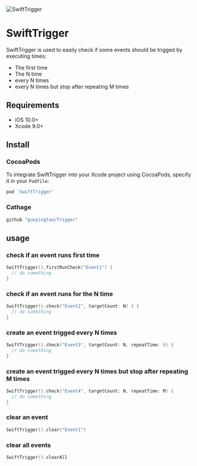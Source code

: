![SwiftTrigger](https://github.com/guoyingtao/repo/blob/master/images/Trigger.png)

# SwiftTrigger

SwiftTrigger is used to easily check if some events should be trigged by executing times:
- The first time
- The N time
- every N times
- every N times but stop after repeating M times

## Requirements

* iOS 10.0+
* Xcode 9.0+

## Install

### CocoaPods

To integrate SwiftTrigger into your Xcode project using CocoaPods, specify it in your `Podfile`:

```ruby
pod 'SwiftTrigger'
```

### Cathage

```ruby
github "guoyingtao/Trigger"
```

## usage

### check if an event runs first time
```swift
SwiftTrigger().firstRunCheck("Event1") {
  // do something
}
```

### check if an event runs for the N time
```swift
SwiftTrigger().check("Event2", targetCount: N) { {
  // do something
}
```

### create an event trigged every N times
```swift
SwiftTrigger().check("Event3", targetCount: N, repeatTime: 0) {
  // do something
}
```

### create an event trigged every N times but stop after repeating M times
```swift
SwiftTrigger().check("Event4", targetCount: N, repeatTime: M) {
  // do something
}
```

### clear an event
```swift
SwiftTrigger().clear("Event1")
```

### clear all events
```swift
SwiftTrigger().clearAll
```


